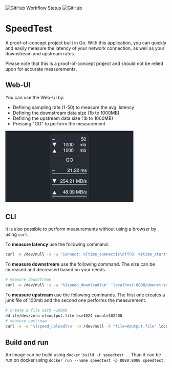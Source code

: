 ![GitHub Workflow Status](https://img.shields.io/github/actions/workflow/status/StevenCyb/SpeedTest/ci-test.yml?label=Tests&logo=GitHub)
![GitHub](https://img.shields.io/github/license/StevenCyb/SpeedTest)

# SpeedTest
A proof-of-concept project built in Go. With this application, you can quickly and easily measure the latency of your network connection, as well as your downstream and upstream rates.

Please note that this is a proof-of-concept project and should not be relied upon for accurate measurements.

## Web-UI
You can use the Web-UI by:
* Defining sampling rate (1-50) to measure the avg. latency
* Defining the downstream data size (1b to 1000MB) 
* Defining the upstream data size (1b to 1000MB) 
* Pressing "GO" to perform the measurement

<img src="web_ui.png" alt="web ui" style="max-width: 400px" />

## CLI
It is also possible to perform measurements without using a browser by using `curl`.

To **measure latency** use the following command.
```bash
curl -o /dev/null -s -w 'Connect: %{time_connect}s\nTTFB: %{time_starttransfer}s\nTotal time: %{time_total}s\n' localhost:8080/latency | awk '/Total time:/ {print $3*1000 "ms"}'
```

To **measure downstream** use the following command.
The size can be increased and decreased based on your needs.
```bash
# measure downstream
curl -o /dev/null -s -w '%{speed_download}\n' 'localhost:8080/downstream?size=500mb' | awk '{speed=$1/1024/1024; printf "%.2f MB/s\n", speed}'
```

To **measure upstream** use the following commands. 
The first one creates a junk file of 100mb and the second one performs the measurement.
```bash
# create a file with ~100mb
dd if=/dev/zero of=output.file bs=1024 count=102400
# measure upstream
curl -s -w '%{speed_upload}\n' -o /dev/null -F "file=@output.file" localhost:8080/upstream | awk '{speed=$1/1024/1024; printf "%.2f MB/s\n", speed}'
```

## Build and run
An image can be build using `docker build -t speedtest .`.
Than it can be run on docker using `docker run --name speedtest -p 8080:8080 speedtest`.
